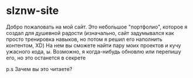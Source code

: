 # slznw-site
Добро пожаловать на мой сайт. Это небольшое "портфолио", которое я создал для душевной радости (изначально, сайт задумывался как просто тренировка навыков, но потом я решил его наполнить контентом, XD)
На нем вы сможете найти пару моих проектов и кучу ужасного кода, ы. Возможно, я когда-нибудь обновлю или перепишу его, но это останется в секрете

p.s Зачем вы это читаете?
